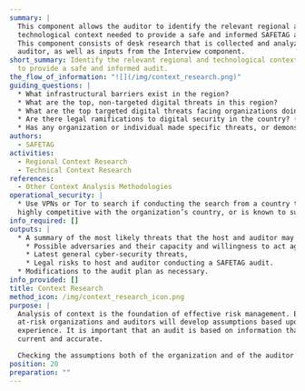 ```yaml
---
summary: |
  This component allows the auditor to identify the relevant regional and
  technological context needed to provide a safe and informed SAFETAG audit.
  This component consists of desk research that is collected and analyzed by the
  auditor, as well as inputs from the Interview component.
short_summary: Identify the relevant regional and technological context needed
  to provide a safe and informed audit.
the_flow_of_information: "![](/img/context_research.png)"
guiding_questions: |
  * What infrastructural barriers exist in the region?
  * What are the top, non-targeted digital threats in this region?
  * What are the top targeted digital threats facing organizations doing this work in this region / country?
  * Are there legal ramifications to digital security in the country? (e.g. legality of encryption, anonymity tools, etc.)
  * Has any organization or individual made specific threats, or demonstrated intention or mindset to attack on the organization or similar organizations?
authors:
  - SAFETAG
activities:
  - Regional Context Research
  - Technical Context Research
references:
  - Other Context Analysis Methodologies
operational_security: |
  * Use VPNs or Tor to search if conducting the search from a country that is
  highly competitive with the organization’s country, or is known to surveil.
info_required: []
outputs: |
  * A summary of the most likely threats that the host and auditor may face:
    * Possible adversaries and their capacity and willingness to act against the host,
    * Latest general cyber-security threats,
    * Legal risks to host and auditor conducting a SAFETAG audit.
  * Modifications to the audit plan as necessary.
info_provided: []
title: Context Research
method_icon: /img/context_research_icon.png
purpose: |
  Analysis of context is the foundation of effective risk management. Both
  at-risk organizations and auditors will develop assumptions based upon their
  experience. It is important that an audit is based on information that is
  current and accurate.

  Checking the assumptions both of the organization and of the auditor by researching the current regional and technological context will ensure that an auditor is basing their work on accurate assessments of the conditions the organization faces and that they are making informed operational security considerations.
position: 20
preparation: ""
---
```

